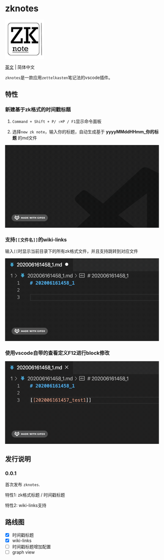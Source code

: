 # zknotes

![](images/logo.png)

[英文](README.md) | 简体中文

`zknotes`是一款应用`zettelkasten`笔记法的vscode插件。

## 特性

### 新建基于zk格式的时间戳标题

1. `Command + Shift + P/ ⇧⌘P / F1`显示命令面板

2. 选择`new zk note`，输入你的标题，自动生成基于 **yyyyMMddHHmm_你的标题** 的md文件

![](images/2020-06-16_1.gif)

### 支持`[[文件名]]`的wiki-links

输入`[[`时显示当前目录下的所有zk格式文件，并且支持跳转到对应文件

![](images/2020-06-16_2.gif)

### 使用vscode自带的查看定义F12进行block修改

![](images/2020-06-16_3.gif)

## 发行说明

### 0.0.1

首次发布 `zknotes`.

特性1: zk格式标题 / 时间戳标题

特性2: wiki-links支持

## 路线图

- [x] 时间戳标题
- [x] wiki-links
- [ ] 时间戳标题增加配置
- [ ] graph view
